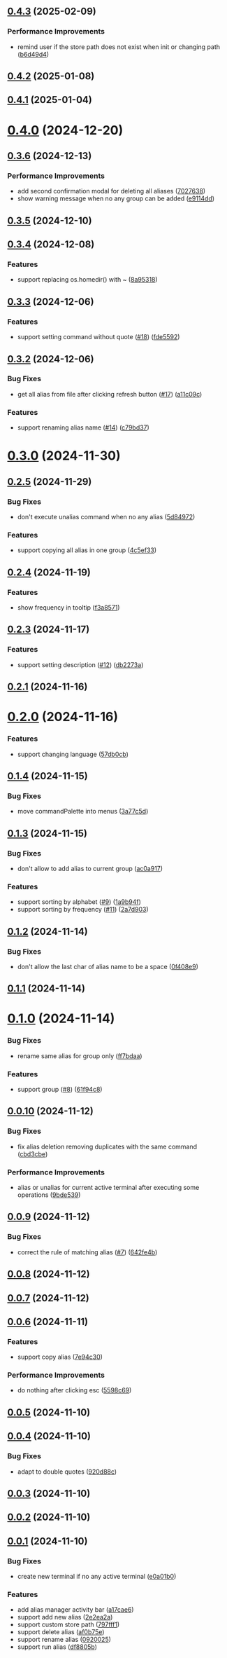 ## [0.4.3](https://github.com/chouchouji/alias-manager/compare/v0.4.2...v0.4.3) (2025-02-09)

### Performance Improvements

- remind user if the store path does not exist when init or changing path ([b6d49d4](https://github.com/chouchouji/alias-manager/commit/b6d49d45d7e1faa6c8742c9a6e14d31f8abfe5b7))

## [0.4.2](https://github.com/chouchouji/alias-manager/compare/v0.4.1...v0.4.2) (2025-01-08)

## [0.4.1](https://github.com/chouchouji/alias-manager/compare/v0.4.0...v0.4.1) (2025-01-04)

# [0.4.0](https://github.com/chouchouji/alias-manager/compare/v0.3.6...v0.4.0) (2024-12-20)

## [0.3.6](https://github.com/chouchouji/alias-manager/compare/v0.3.5...v0.3.6) (2024-12-13)

### Performance Improvements

- add second confirmation modal for deleting all aliases ([7027638](https://github.com/chouchouji/alias-manager/commit/7027638cf868b0275e535c7644de396da235d2e5))
- show warning message when no any group can be added ([e9114dd](https://github.com/chouchouji/alias-manager/commit/e9114ddf39a342d9fee8a0c45040992894c8f1d4))

## [0.3.5](https://github.com/chouchouji/alias-manager/compare/v0.3.4...v0.3.5) (2024-12-10)

## [0.3.4](https://github.com/chouchouji/alias-manager/compare/v0.3.3...v0.3.4) (2024-12-08)

### Features

- support replacing os.homedir() with ~ ([8a95318](https://github.com/chouchouji/alias-manager/commit/8a953180a1beded8d23f64c161e46078215660a4))

## [0.3.3](https://github.com/chouchouji/alias-manager/compare/v0.3.2...v0.3.3) (2024-12-06)

### Features

- support setting command without quote ([#18](https://github.com/chouchouji/alias-manager/issues/18)) ([fde5592](https://github.com/chouchouji/alias-manager/commit/fde55927f614e9ce67022be2dfa2cccc15a7b2a4))

## [0.3.2](https://github.com/chouchouji/alias-manager/compare/v0.3.0...v0.3.2) (2024-12-06)

### Bug Fixes

- get all alias from file after clicking refresh button ([#17](https://github.com/chouchouji/alias-manager/issues/17)) ([a11c09c](https://github.com/chouchouji/alias-manager/commit/a11c09c039a7cc8b6ba2af7ef86680bf5565fb7b))

### Features

- support renaming alias name ([#14](https://github.com/chouchouji/alias-manager/issues/14)) ([c79bd37](https://github.com/chouchouji/alias-manager/commit/c79bd379db4e8ce04518c97d22114fcdf669f9cf))

# [0.3.0](https://github.com/chouchouji/alias-manager/compare/v0.2.5...v0.3.0) (2024-11-30)

## [0.2.5](https://github.com/chouchouji/alias-manager/compare/v0.2.4...v0.2.5) (2024-11-29)

### Bug Fixes

- don't execute unalias command when no any alias ([5d84972](https://github.com/chouchouji/alias-manager/commit/5d8497247fab22a241dc96c017a69afcf5b2cde6))

### Features

- support copying all alias in one group ([4c5ef33](https://github.com/chouchouji/alias-manager/commit/4c5ef336242210d0e3752556c6e032d673f4fcd9))

## [0.2.4](https://github.com/chouchouji/alias-manager/compare/v0.2.3...v0.2.4) (2024-11-19)

### Features

- show frequency in tooltip ([f3a8571](https://github.com/chouchouji/alias-manager/commit/f3a8571e72aefc1da9e2a3721ec1f4de2d9ea7a2))

## [0.2.3](https://github.com/chouchouji/alias-manager/compare/v0.2.1...v0.2.3) (2024-11-17)

### Features

- support setting description ([#12](https://github.com/chouchouji/alias-manager/issues/12)) ([db2273a](https://github.com/chouchouji/alias-manager/commit/db2273af617c3de97860ec87d0a7a34e94e4e084))

## [0.2.1](https://github.com/chouchouji/alias-manager/compare/v0.2.0...v0.2.1) (2024-11-16)

# [0.2.0](https://github.com/chouchouji/alias-manager/compare/v0.1.4...v0.2.0) (2024-11-16)

### Features

- support changing language ([57db0cb](https://github.com/chouchouji/alias-manager/commit/57db0cbb807b0603a013c95c05a429fb3a442308))

## [0.1.4](https://github.com/chouchouji/alias-manager/compare/v0.1.3...v0.1.4) (2024-11-15)

### Bug Fixes

- move commandPalette into menus ([3a77c5d](https://github.com/chouchouji/alias-manager/commit/3a77c5dab12d4f44a6598d7715f74345355a10e8))

## [0.1.3](https://github.com/chouchouji/alias-manager/compare/v0.1.2...v0.1.3) (2024-11-15)

### Bug Fixes

- don't allow to add alias to current group ([ac0a917](https://github.com/chouchouji/alias-manager/commit/ac0a9178795e7eb415d4a02722de0a8a4ae6a6f5))

### Features

- support sorting by alphabet ([#9](https://github.com/chouchouji/alias-manager/issues/9)) ([1a9b94f](https://github.com/chouchouji/alias-manager/commit/1a9b94f87d9e02c1a08236af24f5e684a3d90d14))
- support sorting by frequency ([#11](https://github.com/chouchouji/alias-manager/issues/11)) ([2a7d903](https://github.com/chouchouji/alias-manager/commit/2a7d9038943c91ac9f8b0f183a999dcbe00b126b))

## [0.1.2](https://github.com/chouchouji/alias-manager/compare/v0.1.1...v0.1.2) (2024-11-14)

### Bug Fixes

- don't allow the last char of alias name to be a space ([0f408e9](https://github.com/chouchouji/alias-manager/commit/0f408e9e5c82b0a5051b30ae73412633f0c17f76))

## [0.1.1](https://github.com/chouchouji/alias-manager/compare/v0.1.0...v0.1.1) (2024-11-14)

# [0.1.0](https://github.com/chouchouji/alias-manager/compare/v0.0.10...v0.1.0) (2024-11-14)

### Bug Fixes

- rename same alias for group only ([ff7bdaa](https://github.com/chouchouji/alias-manager/commit/ff7bdaaa12c7ac383bdf1793e93d53f715ac9616))

### Features

- support group ([#8](https://github.com/chouchouji/alias-manager/issues/8)) ([61f94c8](https://github.com/chouchouji/alias-manager/commit/61f94c8cd8c40779693ff877bc962823661f1568))

## [0.0.10](https://github.com/chouchouji/alias-manager/compare/v0.0.9...v0.0.10) (2024-11-12)

### Bug Fixes

- fix alias deletion removing duplicates with the same command ([cbd3cbe](https://github.com/chouchouji/alias-manager/commit/cbd3cbeacda89cb8849f22d276ca7172f48564d2))

### Performance Improvements

- alias or unalias for current active terminal after executing some operations ([9bde539](https://github.com/chouchouji/alias-manager/commit/9bde539c0a9240d084fd9c06a6348f1d6349eb8d))

## [0.0.9](https://github.com/chouchouji/alias-manager/compare/v0.0.8...v0.0.9) (2024-11-12)

### Bug Fixes

- correct the rule of matching alias ([#7](https://github.com/chouchouji/alias-manager/issues/7)) ([642fe4b](https://github.com/chouchouji/alias-manager/commit/642fe4b79af2e48395c8fca7f0b08a0f8b16f871))

## [0.0.8](https://github.com/chouchouji/alias-manager/compare/v0.0.7...v0.0.8) (2024-11-12)

## [0.0.7](https://github.com/chouchouji/alias-manager/compare/v0.0.6...v0.0.7) (2024-11-12)

## [0.0.6](https://github.com/chouchouji/alias-manager/compare/v0.0.5...v0.0.6) (2024-11-11)

### Features

- support copy alias ([7e94c30](https://github.com/chouchouji/alias-manager/commit/7e94c30614b86670a36fcfca6d07e2cc000518ea))

### Performance Improvements

- do nothing after clicking esc ([5598c69](https://github.com/chouchouji/alias-manager/commit/5598c6907584921572a4861d5c62f83e042cddc4))

## [0.0.5](https://github.com/chouchouji/alias-manager/compare/v0.0.4...v0.0.5) (2024-11-10)

## [0.0.4](https://github.com/chouchouji/alias-manager/compare/v0.0.3...v0.0.4) (2024-11-10)

### Bug Fixes

- adapt to double quotes ([920d88c](https://github.com/chouchouji/alias-manager/commit/920d88c8b7c554ef38c0bf8656e30f1cc64eec39))

## [0.0.3](https://github.com/chouchouji/alias-manager/compare/v0.0.2...v0.0.3) (2024-11-10)

## [0.0.2](https://github.com/chouchouji/alias-manager/compare/v0.0.1...v0.0.2) (2024-11-10)

## [0.0.1](https://github.com/chouchouji/alias-manager/compare/a17cae6ad05f3bfe13033cf0f3d8dae407c9f916...v0.0.1) (2024-11-10)

### Bug Fixes

- create new terminal if no any active terminal ([e0a01b0](https://github.com/chouchouji/alias-manager/commit/e0a01b04baadf6953997ee6101fae9e5117a607b))

### Features

- add alias manager activity bar ([a17cae6](https://github.com/chouchouji/alias-manager/commit/a17cae6ad05f3bfe13033cf0f3d8dae407c9f916))
- support add new alias ([2e2ea2a](https://github.com/chouchouji/alias-manager/commit/2e2ea2a19770d95338ba6b716ebb2d49f0747314))
- support custom store path ([797fff1](https://github.com/chouchouji/alias-manager/commit/797fff1969500d4d354a4a28c9bf7d9e1fd2c88d))
- support delete alias ([af0b75e](https://github.com/chouchouji/alias-manager/commit/af0b75e2860974ccfbfe2ff0944f4fb1db1ac335))
- support rename alias ([0920025](https://github.com/chouchouji/alias-manager/commit/0920025fb990e5d14f2af9aaf7bbd742a4f083c3))
- support run alias ([df8805b](https://github.com/chouchouji/alias-manager/commit/df8805b180be8b079bb2548e87b2dcf04033aa2b))
